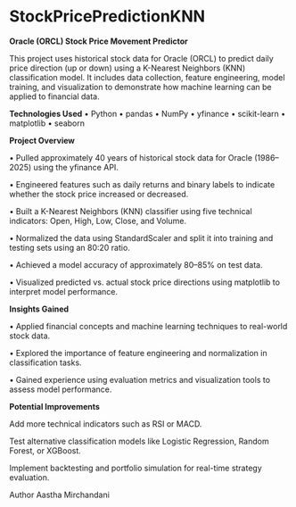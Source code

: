 # StockPricePredictionKNN

**Oracle (ORCL) Stock Price Movement Predictor**

This project uses historical stock data for Oracle (ORCL) to predict daily price direction (up or down) using a K-Nearest Neighbors (KNN) classification model. It includes data collection, feature engineering, model training, and visualization to demonstrate how machine learning can be applied to financial data.

**Technologies Used**
• Python 
• pandas
• NumPy 
• yfinance
• scikit-learn 
• matplotlib
• seaborn

**Project Overview**

• Pulled approximately 40 years of historical stock data for Oracle (1986–2025) using the yfinance API.

• Engineered features such as daily returns and binary labels to indicate whether the stock price increased or decreased.

• Built a K-Nearest Neighbors (KNN) classifier using five technical indicators: Open, High, Low, Close, and Volume.

• Normalized the data using StandardScaler and split it into training and testing sets using an 80:20 ratio.

• Achieved a model accuracy of approximately 80–85% on test data.

• Visualized predicted vs. actual stock price directions using matplotlib to interpret model performance.

**Insights Gained**

• Applied financial concepts and machine learning techniques to real-world stock data.

• Explored the importance of feature engineering and normalization in classification tasks.

• Gained experience using evaluation metrics and visualization tools to assess model performance.

**Potential Improvements**

Add more technical indicators such as RSI or MACD.

Test alternative classification models like Logistic Regression, Random Forest, or XGBoost.

Implement backtesting and portfolio simulation for real-time strategy evaluation.

Author
Aastha Mirchandani
